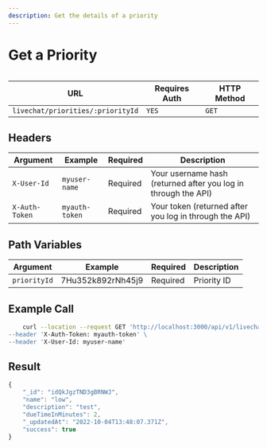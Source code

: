 ```yaml
---
description: Get the details of a priority
---
```


# Get a Priority

<figure><img src="../../../../../../../../.gitbook/assets/enterprise.jpg" alt=""><figcaption></figcaption></figure>

| URL                               | Requires Auth | HTTP Method |
| --------------------------------- | ------------- | ----------- |
| `livechat/priorities/:priorityId` | `YES`         | `GET`       |

## Headers

| Argument       | Example        | Required | Description                                                    |
| -------------- | -------------- | -------- | -------------------------------------------------------------- |
| `X-User-Id`    | `myuser-name`  | Required | Your username hash (returned after you log in through the API) |
| `X-Auth-Token` | `myauth-token` | Required | Your token (returned after you log in through the API)         |

## Path Variables

| Argument     | Example           | Required | Description |
| ------------ | ----------------- | -------- | ----------- |
| `priorityId` | 7Hu352k892rNh45j9 | Required | Priority ID |

## Example Call

```bash
    curl --location --request GET 'http://localhost:3000/api/v1/livechat/priorities/:priorityId
--header 'X-Auth-Token: myauth-token' \
--header 'X-User-Id: myuser-name'
```

## Result

```javascript
{
    "_id": "idQkJgzTND3gBRNWJ",
    "name": "low",
    "description": "test",
    "dueTimeInMinutes": 2,
    "_updatedAt": "2022-10-04T13:48:07.371Z",
    "success": true
}
```
